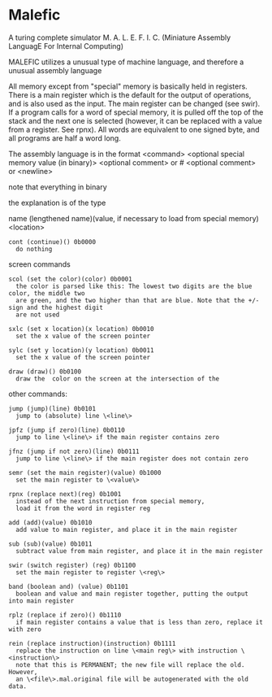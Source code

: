 # Malefic
A turing complete simulator <newline>
M. A. L. E. F. I. C. (Miniature Assembly LanguagE For Internal Computing)

MALEFIC utilizes a unusual type of machine language, and therefore a unusual assembly language

All memory except from "special" memory is basically held in registers. There is a main register which is
the default for the output of operations, and is also used as the input. The main register can be changed (see swir).
If a program calls for a word of special memory, it is pulled off the top of the stack and the next one is selected
(however, it can be replaced with a value from a register. See rpnx).
All words are equivalent to one signed byte, and all programs are half a word long.

The assembly language is in the format
\<command\> \<optional special memory value (in binary)\> \<optional comment\>
or
\# \<optional comment\>
or
\<newline\>


note that everything  in binary

the explanation is of the type

  name (lengthened name)(value, if necessary to load from special memory) \<location\>

    cont (continue)() 0b0000
      do nothing

screen commands

    scol (set the color)(color) 0b0001
      the color is parsed like this: The lowest two digits are the blue color, the middle two
      are green, and the two higher than that are blue. Note that the +/- sign and the highest digit
      are not used

    sxlc (set x location)(x location) 0b0010
      set the x value of the screen pointer

    sylc (set y location)(y location) 0b0011
      set the x value of the screen pointer

    draw (draw)() 0b0100
      draw the  color on the screen at the intersection of the

other commands:

    jump (jump)(line) 0b0101
      jump to (absolute) line \<line\>

    jpfz (jump if zero)(line) 0b0110
      jump to line \<line\> if the main register contains zero

    jfnz (jump if not zero)(line) 0b0111
      jump to line \<line\> if the main register does not contain zero

    semr (set the main register)(value) 0b1000
      set the main register to \<value\>

    rpnx (replace next)(reg) 0b1001
      instead of the next instruction from special memory,
      load it from the word in register reg

    add (add)(value) 0b1010
      add value to main register, and place it in the main register

    sub (sub)(value) 0b1011
      subtract value from main register, and place it in the main register

    swir (switch register) (reg) 0b1100
      set the main register to register \<reg\>

    band (boolean and) (value) 0b1101
      boolean and value and main register together, putting the output into main register

    rplz (replace if zero)() 0b1110
      if main register contains a value that is less than zero, replace it with zero

    rein (replace instruction)(instruction) 0b1111
      replace the instruction on line \<main reg\> with instruction \<instruction\>
      note that this is PERMANENT; the new file will replace the old. However,
      an \<file\>.mal.original file will be autogenerated with the old data.
